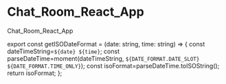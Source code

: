 # Chat_Room_React_App
Chat_Room_React_App

export const getISODateFormat = (date: string, time: string) => {
    const dateTimeString=`${date} ${time}`;
    const parseDateTime=moment(dateTimeString, `${DATE_FORMAT.DATE_SLOT} ${DATE_FORMAT.TIME_ONLY}`);
    const isoFormat=parseDateTime.toISOString();
    return isoFormat;
};
